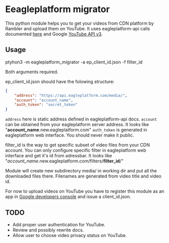 Eeagleplatform migrator
=======================

This python module helps you to get your videos from CDN platform by Rambler
and upload them on YouTube.
It uses eagleplatform-api calls documented
[here](https://github.com/dultonmedia/eagleplatform-api/) and Google
[YouTube API v3](https://developers.google.com/youtube/v3/).

Usage
-----

ptyhon3 -m eagleplatform_migrator -a ep_client_id.json -f filter_id

Both arguments required.

ep_client_id.json should have the folowing structure:
```json
{
    "address": "https://api.eagleplatform.com/media/",
    "account": "account_name",
    "auth_token": "secret_token"
}
```

```address``` here is static address defined in eagleplatform-api docs.
```account``` can be obtained from your eagleplatform server address. It looks like "**account_name**.new.eagleplatform.com"
```auth_token``` is generated in eagleplatform web interface. You should never make it public.

filter_id is the way to get specific subset of video files from your CDN account. You can only configure specific filter in eagleplatform web interface and get it's id from adressbar. It looks like "*account_name*.new.eagleplatform.com/filters/**filter_id**/"

Module will create new subdirectory media/ in working dir and put all the downloaded files there.
Filenames are generated from video title and video id.

For now to upload videos on YouTube you have to register this module as an app in [Google developers console](https://console.developers.google.com/) and issue a client_id.json.

TODO
----
- Add proper user authentication for YouTube.
- Review and possibly rewrite docs.
- Allow user to choose video privacy status on YouTube.
